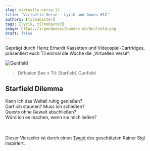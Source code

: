 ```yaml
---
slug: virtuelle-verse-12
title: 'Virtuelle Verse – Lyrik und Games #12'
authors: [tilmobaxter]
tags: [lyrik, tilmobaxter]
image: https://irgendwasmitkunden.de/Gunfield.png
draft: false
---
```


Geprägt durch Heinz Erhardt Kassetten und Videospiel-Cartridges, präsentiert euch Til einmal die Woche die „Virtuellen Verse“.
<!--truncate-->

![Gunfield](https://irgendwasmitkunden.de/Gunfield.png)
> Diffusion Bee x Til: Starfield, Gunfield

## Starfield Dilemma

Kann ich das Weltall ruhig genießen?  
Darf ich staunen? Muss ich schießen?  
Quests ohne Gewalt abschließen?  
Würd ich es machen, wenn sie mich ließen?  
<br/><br/>  

Dieser Vierzeiler ist durch einen [Tweet](https://twitter.com/rainersigl/status/1668719256937046019) des geschätzten Rainer Sigl inspiriert.
